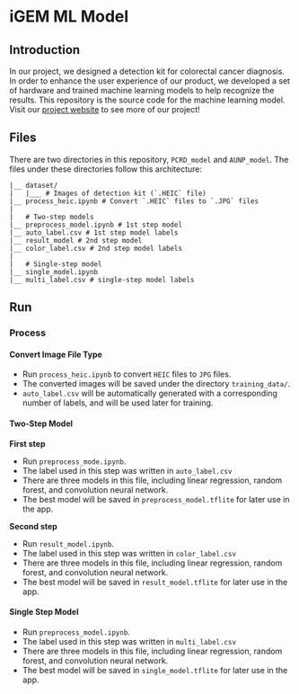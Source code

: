 iGEM ML Model
===

## Introduction

In our project, we designed a detection kit for colorectal cancer diagnosis. In order to enhance the user experience of our product, we developed a set of hardware and trained machine learning models to help recognize the results. This repository is the source code for the machine learning model. Visit our [project website](https://2023.igem.wiki/nthu-taiwan/hometext) to see more of our project!

## Files

There are two directories in this repository, `PCRD_model` and `AUNP_model`. The files under these directories follow this architecture:

```
|__ dataset/
|   |___ # Images of detection kit (`.HEIC` file)
|__ process_heic.ipynb # Convert `.HEIC` files to `.JPG` files
|
|   # Two-step models
|__ preprocess_model.ipynb # 1st step model
|__ auto_label.csv # 1st step model labels
|__ result_model # 2nd step model
|__ color_label.csv # 2nd step model labels
|
|   # Single-step model
|__ single_model.ipynb
|__ multi_label.csv # single-step model labels
```

## Run

### Process



#### Convert Image File Type

* Run `process_heic.ipynb` to convert `HEIC` files to `JPG` files.
* The converted images will be saved under the directory `training_data/`.
* `auto_label.csv` will be automatically generated with a corresponding number of labels, and will be used later for training.

#### Two-Step Model

**First step**
* Run `preprocess_mode.ipynb`.
* The label used in this step was written in `auto_label.csv`
* There are three models in this file, including linear regression, random forest, and convolution neural network.
* The best model will be saved in `preprocess_model.tflite` for later use in the app.

**Second step**
* Run `result_model.ipynb`.
* The label used in this step was written in `color_label.csv`
* There are three models in this file, including linear regression, random forest, and convolution neural network.
* The best model will be saved in `result_model.tflite` for later use in the app.


#### Single Step Model
* Run `preprocess_model.ipynb`.
* The label used in this step was written in `multi_label.csv`
* There are three models in this file, including linear regression, random forest, and convolution neural network.
* The best model will be saved in `single_model.tflite` for later use in the app.
